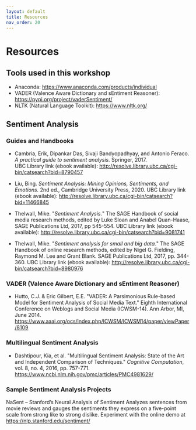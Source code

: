 ```yaml
---
layout: default
title: Resources
nav_order: 20
---
```

# Resources

## Tools used in this workshop
- Anaconda: <https://www.anaconda.com/products/individual>
- VADER (Valence Aware Dictionary and sEntiment Reasoner): <https://pypi.org/project/vaderSentiment/>
- NLTK (Natural Language Toolkit): <https://www.nltk.org/>

## Sentiment Analysis 
### Guides and Handbooks 

- Cambria, Erik, Dipankar Das, Sivaji Bandyopadhyay, and Antonio Feraco.  _A practical guide to sentiment analysis._ Springer, 2017.  
UBC Library link (ebook available): <http://resolve.library.ubc.ca/cgi-bin/catsearch?bid=8790457>

- Liu, Bing. _Sentiment Analysis: Mining Opinions, Sentiments, and Emotions._ 2nd ed., Cambridge University Press, 2020. UBC Library link (ebook available): <http://resolve.library.ubc.ca/cgi-bin/catsearch?bid=11466845>

- Thelwall, Mike. "_Sentiment Analysis._" The SAGE Handbook of social media research methods, edited by Luke Sloan and Anabel Quan-Haase, SAGE Publications Ltd, 2017, pp 545-554. 
UBC Library link (ebook available): <http://resolve.library.ubc.ca/cgi-bin/catsearch?bid=9081741>

- Thelwall, Mike.  "_Sentiment analysis for small and big data._" The SAGE Handbook of online research methods, edited by Nigel G. Fielding, Raymond M. Lee and Grant Blank. SAGE Publications Ltd, 2017, pp. 344-360. 
UBC Library link (ebook available): <http://resolve.library.ubc.ca/cgi-bin/catsearch?bid=8980976>  

### VADER (Valence Aware Dictionary and sEntiment Reasoner)
- Hutto, C.J. & Eric Gilbert, E.E. "VADER: A Parsimonious Rule-based Model for Sentiment Analysis of Social Media Text." Eighth International Conference on Weblogs and Social Media (ICWSM-14). Ann Arbor, MI, June 2014. <https://www.aaai.org/ocs/index.php/ICWSM/ICWSM14/paper/viewPaper/8109>

### Multilingual Sentiment Analysis

- Dashtipour, Kia, et al. "Multilingual Sentiment Analysis: State of the Art and Independent Comparison of Techniques." _Cognitive Computation_, vol. 8, no. 4, 2016, pp. 757-771. <https://www.ncbi.nlm.nih.gov/pmc/articles/PMC4981629/>

### Sample Sentiment Analysis Projects
NaSent – Stanford’s Neural Analysis of Sentiment Analyzes sentences from movie reviews and gauges the sentiments they express on a five-point scale from strong like to strong dislike. Experiment with the online demo at <https://nlp.stanford.edu/sentiment/>

